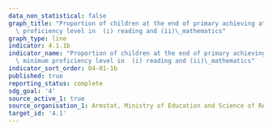 ```yaml
---
data_non_statistical: false
graph_title: "Proportion of children at the end of primary achieving at least a minimum\
  \ proficiency level in  (i) reading and (ii)\_mathematics"
graph_type: line
indicator: 4.1.1b
indicator_name: "Proportion of children at the end of primary achieving at least a\
  \ minimum proficiency level in  (i) reading and (ii)\_mathematics"
indicator_sort_order: 04-01-1b
published: true
reporting_status: complete
sdg_goal: '4'
source_active_1: true
source_organisation_1: Armstat, Ministry of Education and Science of RA
target_id: '4.1'
---
```

